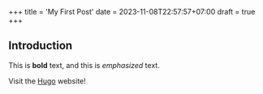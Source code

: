 +++
title = 'My First Post'
date = 2023-11-08T22:57:57+07:00
draft = true
+++
## Introduction

This is **bold** text, and this is *emphasized* text.

Visit the [Hugo](https://gohugo.io) website!